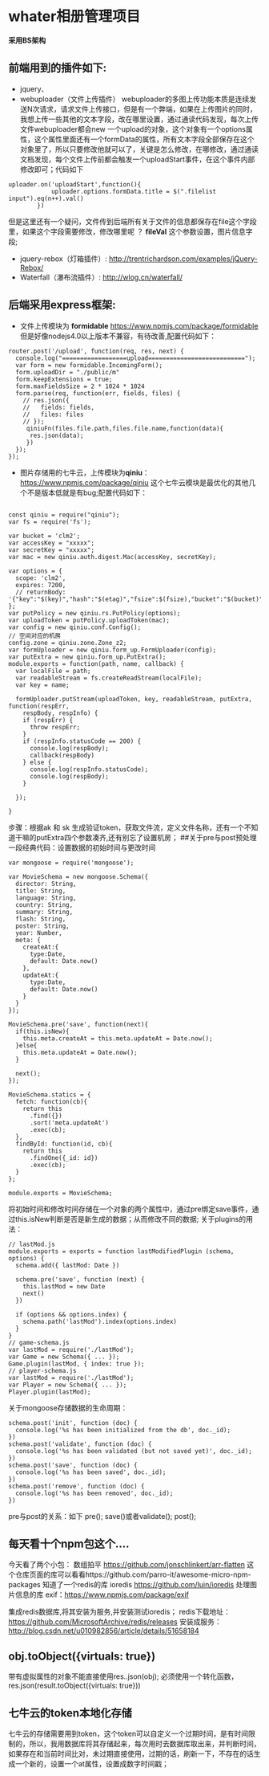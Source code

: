 # whater相册管理项目
**采用BS架构**</br>
## 前端用到的插件如下:
+ jquery、
+ webuploader（文件上传插件）
webuploader的多图上传功能本质是连续发送N次请求，请求文件上传接口，但是有一个弊端，如果在上传图片的同时，我想上传一些其他的文本字段，改在哪里设置，通过通读代码发现，每次上传文件webuploader都会new 一个upload的对象，这个对象有一个options属性，这个属性里面还有一个formData的属性，所有文本字段全部保存在这个对象里了，所以只要修改他就可以了，关键是怎么修改，在哪修改，通过通读文档发现，每个文件上传前都会触发一个uploadStart事件，在这个事件内部修改即可；代码如下

~~~
uploader.on('uploadStart',function(){
            uploader.options.formData.title = $(".filelist input").eq(n++).val()
        })
~~~

但是这里还有一个疑问，文件传到后端所有关于文件的信息都保存在file这个字段里，如果这个字段需要修改，修改哪里呢 ？
**fileVal** 这个参数设置，图片信息字段;
+ jquery-rebox（灯箱插件）: http://trentrichardson.com/examples/jQuery-Rebox/
+ Waterfall（瀑布流插件）: http://wlog.cn/waterfall/

## 后端采用express框架:
+ 文件上传模块为 **formidable** https://www.npmjs.com/package/formidable 但是好像nodejs4.0以上版本不兼容，有待改善,配置代码如下：
~~~
router.post('/upload', function(req, res, next) {
  console.log("==================upload===========================");
  var form = new formidable.IncomingForm();
  form.uploadDir = "./public/m"
  form.keepExtensions = true;
  form.maxFieldsSize = 2 * 1024 * 1024
  form.parse(req, function(err, fields, files) {
    // res.json({
    //   fields: fields,
    //   files: files
    // });
     qiniuFn(files.file.path,files.file.name,function(data){
      res.json(data);
     })
  });
});
~~~
+ 图片存储用的七牛云，上传模块为**qiniu**：https://www.npmjs.com/package/qiniu 这个七牛云模块是最优化的其他几个不是版本低就是有bug;配置代码如下：

~~~

const qiniu = require("qiniu");
var fs = require('fs');

var bucket = 'clm2';
var accessKey = "xxxxx";
var secretKey = "xxxxx";
var mac = new qiniu.auth.digest.Mac(accessKey, secretKey);

var options = {
  scope: 'clm2',
  expires: 7200,
  // returnBody: '{"key":"$(key)","hash":"$(etag)","fsize":$(fsize),"bucket":"$(bucket)","name":"$(x:name)"}'
};
var putPolicy = new qiniu.rs.PutPolicy(options);
var uploadToken = putPolicy.uploadToken(mac);
var config = new qiniu.conf.Config();
// 空间对应的机房
config.zone = qiniu.zone.Zone_z2;
var formUploader = new qiniu.form_up.FormUploader(config);
var putExtra = new qiniu.form_up.PutExtra();
module.exports = function(path, name, callback) {
  var localFile = path;
  var readableStream = fs.createReadStream(localFile);
  var key = name;

  formUploader.putStream(uploadToken, key, readableStream, putExtra, function(respErr,
    respBody, respInfo) {
    if (respErr) {
      throw respErr;
    }
    if (respInfo.statusCode == 200) {
      console.log(respBody);
      callback(respBody)
    } else {
      console.log(respInfo.statusCode);
      console.log(respBody);
    }

  });

}

~~~

步骤：根据ak 和 sk 生成验证token，获取文件流，定义文件名称，还有一个不知道干嘛的putExtra四个参数凑齐,还有别忘了设置机房；
##关于pre与post预处理
一段经典代码：设置数据的初始时间与更改时间

~~~
var mongoose = require('mongoose');

var MovieSchema = new mongoose.Schema({
  director: String,
  title: String,
  language: String,
  country: String,
  summary: String,
  flash: String,
  poster: String,
  year: Number,
  meta: {
    createAt:{
      type:Date,
      default: Date.now()
    },
    updateAt:{
      type:Date,
      default: Date.now()
    }
  }
});

MovieSchema.pre('save', function(next){
  if(this.isNew){
    this.meta.createAt = this.meta.updateAt = Date.now();
  }else{
    this.meta.updateAt = Date.now();
  }

  next();
});

MovieSchema.statics = {
  fetch: function(cb){
    return this
      .find({})
      .sort('meta.updateAt')
      .exec(cb);
  },
  findById: function(id, cb){
    return this
      .findOne({_id: id})
      .exec(cb);
  }
};

module.exports = MovieSchema;
~~~

将初始时间和修改时间存储在一个对象的两个属性中，通过pre绑定save事件，通过this.isNew判断是否是新生成的数据；从而修改不同的数据;
关于plugins的用法：

~~~
// lastMod.js
module.exports = exports = function lastModifiedPlugin (schema, options) {
  schema.add({ lastMod: Date })
  
  schema.pre('save', function (next) {
    this.lastMod = new Date
    next()
  })
  
  if (options && options.index) {
    schema.path('lastMod').index(options.index)
  }
}
// game-schema.js
var lastMod = require('./lastMod');
var Game = new Schema({ ... });
Game.plugin(lastMod, { index: true });
// player-schema.js
var lastMod = require('./lastMod');
var Player = new Schema({ ... });
Player.plugin(lastMod);
~~~

关于mongoose存储数据的生命周期：

~~~
schema.post('init', function (doc) {
  console.log('%s has been initialized from the db', doc._id);
})
schema.post('validate', function (doc) {
  console.log('%s has been validated (but not saved yet)', doc._id);
})
schema.post('save', function (doc) {
  console.log('%s has been saved', doc._id);
})
schema.post('remove', function (doc) {
  console.log('%s has been removed', doc._id);
})
~~~

pre与post的关系：如下
pre();
save()或者validate();
post();

## 每天看十个npm包这个....
今天看了两个小包：
数组拍平 https://github.com/jonschlinkert/arr-flatten
这个仓库页面的库可以看看https://github.com/parro-it/awesome-micro-npm-packages
知道了一个redis的库 ioredis https://github.com/luin/ioredis
处理图片信息的库 exif：https://www.npmjs.com/package/exif

集成redis数据库,将其安装为服务,并安装测试ioredis；
redis下载地址：https://github.com/MicrosoftArchive/redis/releases
安装成服务：http://blog.csdn.net/u010982856/article/details/51658184
## obj.toObject({virtuals: true})
带有虚拟属性的对象不能直接使用res..json(obj);
必须使用一个转化函数，res.json(result.toObject({virtuals: true}))
## 七牛云的token本地化存储
七牛云的存储需要用到token，这个token可以自定义一个过期时间，是有时间限制的，所以，我用数据库将其存储起来，每次用时去数据库取出来，并判断时间，如果存在和当前时间比对，未过期直接使用，过期的话，刷新一下，不存在的话生成一个新的，设置一个at属性，设置成数字时间戳；

